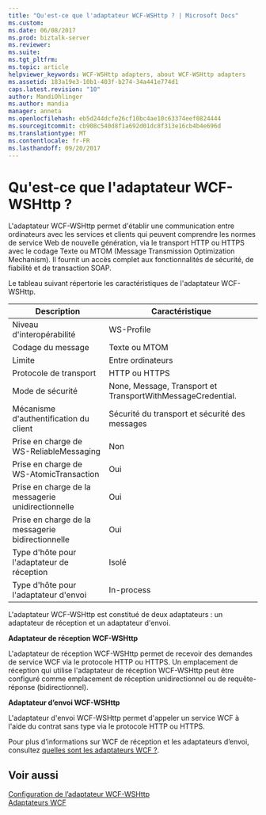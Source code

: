 ```yaml
---
title: "Qu'est-ce que l'adaptateur WCF-WSHttp ? | Microsoft Docs"
ms.custom: 
ms.date: 06/08/2017
ms.prod: biztalk-server
ms.reviewer: 
ms.suite: 
ms.tgt_pltfrm: 
ms.topic: article
helpviewer_keywords: WCF-WSHttp adapters, about WCF-WSHttp adapters
ms.assetid: 183a19e3-10b1-403f-b274-34a441e774d1
caps.latest.revision: "10"
author: MandiOhlinger
ms.author: mandia
manager: anneta
ms.openlocfilehash: eb5d244dcfe26cf10bc4ae10c63374eef0824444
ms.sourcegitcommit: cb908c540d8f1a692d01dc8f313e16cb4b4e696d
ms.translationtype: MT
ms.contentlocale: fr-FR
ms.lasthandoff: 09/20/2017
---
```

# <a name="what-is-the-wcf-wshttp-adapter"></a>Qu'est-ce que l'adaptateur WCF-WSHttp ?
L'adaptateur WCF-WSHttp permet d'établir une communication entre ordinateurs avec les services et clients qui peuvent comprendre les normes de service Web de nouvelle génération, via le transport HTTP ou HTTPS avec le codage Texte ou MTOM (Message Transmission Optimization Mechanism). Il fournit un accès complet aux fonctionnalités de sécurité, de fiabilité et de transaction SOAP.  
  
 Le tableau suivant répertorie les caractéristiques de l'adaptateur WCF-WSHttp.  
  
| Description|Caractéristique|  
|-----------------|--------------------|  
|Niveau d'interopérabilité|WS-Profile|  
|Codage du message|Texte ou MTOM|  
|Limite|Entre ordinateurs|  
|Protocole de transport|HTTP ou HTTPS|  
|Mode de sécurité|None, Message, Transport et TransportWithMessageCredential.|  
|Mécanisme d'authentification du client|Sécurité du transport et sécurité des messages|  
|Prise en charge de WS-ReliableMessaging|Non|  
|Prise en charge de WS-AtomicTransaction|Oui|  
|Prise en charge de la messagerie unidirectionnelle|Oui|  
|Prise en charge de la messagerie bidirectionnelle|Oui|  
|Type d'hôte pour l'adaptateur de réception|Isolé|  
|Type d'hôte pour l'adaptateur d'envoi|In-process|  
  
 L'adaptateur WCF-WSHttp est constitué de deux adaptateurs : un adaptateur de réception et un adaptateur d'envoi.  
  
 **Adaptateur de réception WCF-WSHttp**  
  
 L'adaptateur de réception WCF-WSHttp permet de recevoir des demandes de service WCF via le protocole HTTP ou HTTPS. Un emplacement de réception qui utilise l'adaptateur de réception WCF-WSHttp peut être configuré comme emplacement de réception unidirectionnel ou de requête-réponse (bidirectionnel).  
  
 **Adaptateur d’envoi WCF-WSHttp**  
  
 L'adaptateur d'envoi WCF-WSHttp permet d'appeler un service WCF à l'aide du contrat sans type via le protocole HTTP ou HTTPS.  
  
 Pour plus d’informations sur WCF de réception et les adaptateurs d’envoi, consultez [quelles sont les adaptateurs WCF ?](../core/what-are-the-wcf-adapters.md).  
  
## <a name="see-also"></a>Voir aussi  
 [Configuration de l’adaptateur WCF-WSHttp](../core/configuring-the-wcf-wshttp-adapter.md)   
 [Adaptateurs WCF](../core/wcf-adapters.md)